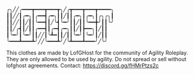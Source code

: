 
                            
╭╮╱╱╭━━━┳━━━┳━━━┳╮╱╭┳━━━┳━━━┳━━━━╮
┃┃╱╱┃╭━╮┃╭━━┫╭━╮┃┃╱┃┃╭━╮┃╭━╮┃╭╮╭╮┃
┃┃╱╱┃┃╱┃┃╰━━┫┃╱╰┫╰━╯┃┃╱┃┃╰━━╋╯┃┃╰╯
┃┃╱╭┫┃╱┃┃╭━━┫┃╭━┫╭━╮┃┃╱┃┣━━╮┃╱┃┃
┃╰━╯┃╰━╯┃┃╱╱┃╰┻━┃┃╱┃┃╰━╯┃╰━╯┃╱┃┃
╰━━━┻━━━┻╯╱╱╰━━━┻╯╱╰┻━━━┻━━━╯╱╰╯


This clothes are made by LofGHost for the community of Agility Roleplay. 
They are only allowed to be used by agility. 
Do not spread or sell without lofghost agreements. 
Contact: https://discord.gg/fHMrPtzs2c
